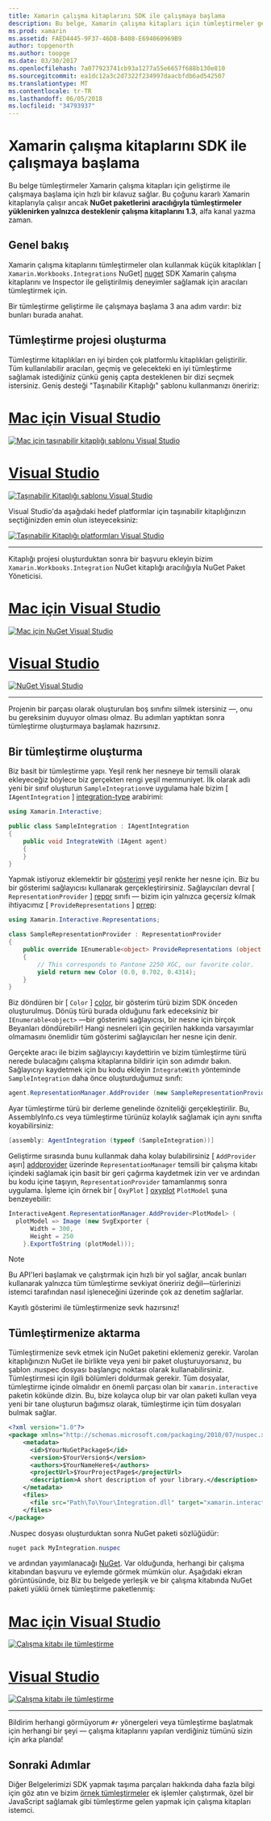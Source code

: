 ```yaml
---
title: Xamarin çalışma kitaplarını SDK ile çalışmaya başlama
description: Bu belge, Xamarin çalışma kitapları için tümleştirmeler geliştirmek için kullanılan Xamarin çalışma kitaplarını SDK'sını kullanmaya başlama açıklar.
ms.prod: xamarin
ms.assetid: FAED4445-9F37-46D8-B408-E694060969B9
author: topgenorth
ms.author: toopge
ms.date: 03/30/2017
ms.openlocfilehash: 7a077923741cb93a1277a55e6657f688b130e810
ms.sourcegitcommit: ea1dc12a3c2d7322f234997daacbfdb6ad542507
ms.translationtype: MT
ms.contentlocale: tr-TR
ms.lasthandoff: 06/05/2018
ms.locfileid: "34793937"
---
```

# <a name="getting-started-with-the-xamarin-workbooks-sdk"></a>Xamarin çalışma kitaplarını SDK ile çalışmaya başlama

Bu belge tümleştirmeler Xamarin çalışma kitapları için geliştirme ile çalışmaya başlama için hızlı bir kılavuz sağlar. Bu çoğunu kararlı Xamarin kitaplarıyla çalışır ancak **NuGet paketlerini aracılığıyla tümleştirmeler yüklenirken yalnızca desteklenir çalışma kitaplarını 1.3**, alfa kanal yazma zaman.

## <a name="general-overview"></a>Genel bakış

Xamarin çalışma kitaplarını tümleştirmeler olan kullanmak küçük kitaplıkları [ `Xamarin.Workbooks.Integrations` NuGet] [ nuget] SDK Xamarin çalışma kitaplarını ve Inspector ile geliştirilmiş deneyimler sağlamak için aracıları tümleştirmek için.

Bir tümleştirme geliştirme ile çalışmaya başlama 3 ana adım vardır: biz bunları burada anahat.

## <a name="creating-the-integration-project"></a>Tümleştirme projesi oluşturma

Tümleştirme kitaplıkları en iyi birden çok platformlu kitaplıkları geliştirilir. Tüm kullanılabilir aracıları, geçmiş ve gelecekteki en iyi tümleştirme sağlamak istediğiniz çünkü geniş çapta desteklenen bir dizi seçmek istersiniz. Geniş desteği "Taşınabilir Kitaplığı" şablonu kullanmanızı öneririz:

# <a name="visual-studio-for-mactabvsmac"></a>[Mac için Visual Studio](#tab/vsmac)

[![Mac için taşınabilir kitaplığı şablonu Visual Studio](images/xamarin-studio-pcl.png)](images/xamarin-studio-pcl.png#lightbox)

# <a name="visual-studiotabvswin"></a>[Visual Studio](#tab/vswin)

[![Taşınabilir Kitaplığı şablonu Visual Studio](images/visual-studio-pcl.png)](images/visual-studio-pcl.png#lightbox)

Visual Studio'da aşağıdaki hedef platformlar için taşınabilir kitaplığınızın seçtiğinizden emin olun isteyeceksiniz:

[![Taşınabilir Kitaplığı platformları Visual Studio](images/visual-studio-pcl-platforms.png)](images/visual-studio-pcl-platforms.png#lightbox)

-----

Kitaplığı projesi oluşturduktan sonra bir başvuru ekleyin bizim `Xamarin.Workbooks.Integration` NuGet kitaplığı aracılığıyla NuGet Paket Yöneticisi.

# <a name="visual-studio-for-mactabvsmac"></a>[Mac için Visual Studio](#tab/vsmac)

[![Mac için NuGet Visual Studio](images/xamarin-studio-nuget.png)](images/xamarin-studio-nuget.png#lightbox)

# <a name="visual-studiotabvswin"></a>[Visual Studio](#tab/vswin)

[![NuGet Visual Studio](images/visual-studio-nuget.png)](images/visual-studio-nuget.png#lightbox)

-----

Projenin bir parçası olarak oluşturulan boş sınıfını silmek istersiniz —, onu bu gereksinim duyuyor olması olmaz. Bu adımları yaptıktan sonra tümleştirme oluşturmaya başlamak hazırsınız.

## <a name="building-an-integration"></a>Bir tümleştirme oluşturma

Biz basit bir tümleştirme yapı. Yeşil renk her nesneye bir temsili olarak ekleyeceğiz böylece biz gerçekten rengi yeşil memnuniyet. İlk olarak adlı yeni bir sınıf oluşturun `SampleIntegration`ve uygulama hale bizim [ `IAgentIntegration` ] [ integration-type] arabirimi:

```csharp
using Xamarin.Interactive;

public class SampleIntegration : IAgentIntegration
{
    public void IntegrateWith (IAgent agent)
    {
    }
}
```

Yapmak istiyoruz eklemektir bir [gösterimi](~/tools/workbooks/sdk/representations.md) yeşil renkte her nesne için. Biz bu bir gösterimi sağlayıcısı kullanarak gerçekleştirirsiniz. Sağlayıcıları devral [ `RepresentationProvider` ] [ reppr] sınıfı — bizim için yalnızca geçersiz kılmak ihtiyacımız [ `ProvideRepresentations` ] [ prrep]:

```csharp
using Xamarin.Interactive.Representations;

class SampleRepresentationProvider : RepresentationProvider
{
    public override IEnumerable<object> ProvideRepresentations (object obj)
    {
        // This corresponds to Pantone 2250 XGC, our favorite color.
        yield return new Color (0.0, 0.702, 0.4314);
    }
}
```

Biz döndüren bir [ `Color` ] [ color], bir gösterim türü bizim SDK önceden oluşturulmuş.
Dönüş türü burada olduğunu fark edeceksiniz bir `IEnumerable<object>` &mdash;bir gösterimi sağlayıcısı, bir nesne için birçok Beyanları döndürebilir! Hangi nesneleri için geçirilen hakkında varsayımlar olmamasını önemlidir tüm gösterimi sağlayıcıları her nesne için denir.

Gerçekte aracı ile bizim sağlayıcıyı kaydettirin ve bizim tümleştirme türü nerede bulacağını çalışma kitaplarına bildirir için son adımdır bakın. Sağlayıcıyı kaydetmek için bu kodu ekleyin `IntegrateWith` yönteminde `SampleIntegration` daha önce oluşturduğumuz sınıfı:

```csharp
agent.RepresentationManager.AddProvider (new SampleRepresentationProvider ());
```

Ayar tümleştirme türü bir derleme genelinde özniteliği gerçekleştirilir. Bu, AssemblyInfo.cs veya tümleştirme türünüz kolaylık sağlamak için aynı sınıfta koyabilirsiniz:

```csharp
[assembly: AgentIntegration (typeof (SampleIntegration))]
````

Geliştirme sırasında bunu kullanmak daha kolay bulabilirsiniz [ `AddProvider` aşırı] [ addprovider] üzerinde `RepresentationManager` temsili bir çalışma kitabı içindeki sağlamak için basit bir geri çağırma kaydetmek izin ver ve ardından bu kodu içine taşıyın, `RepresentationProvider` tamamlanmış sonra uygulama. İşleme için örnek bir [ `OxyPlot` ] [ oxyplot] `PlotModel` şuna benzeyebilir:

```csharp
InteractiveAgent.RepresentationManager.AddProvider<PlotModel> (
  plotModel => Image (new SvgExporter {
      Width = 300,
      Height = 250
    }.ExportToString (plotModel)));
```

> [!NOTE]
> Bu API'leri başlamak ve çalıştırmak için hızlı bir yol sağlar, ancak bunları kullanarak yalnızca tüm tümleştirme sevkiyat öneririz değil&mdash;türlerinizi istemci tarafından nasıl işleneceğini üzerinde çok az denetim sağlarlar.

Kayıtlı gösterimi ile tümleştirmenize sevk hazırsınız!

## <a name="shipping-your-integration"></a>Tümleştirmenize aktarma

Tümleştirmenize sevk etmek için NuGet paketini eklemeniz gerekir.
Varolan kitaplığınızın NuGet ile birlikte veya yeni bir paket oluşturuyorsanız, bu şablon .nuspec dosyası başlangıç noktası olarak kullanabilirsiniz.
Tümleştirmesi için ilgili bölümleri doldurmak gerekir. Tüm dosyalar, tümleştirme içinde olmalıdır en önemli parçası olan bir `xamarin.interactive` paketin kökünde dizin. Bu, bize kolayca olup bir var olan paketi kullan veya yeni bir tane oluşturun bağımsız olarak, tümleştirme için tüm dosyaları bulmak sağlar.

```xml
<?xml version="1.0"?>
<package xmlns="http://schemas.microsoft.com/packaging/2010/07/nuspec.xsd">
    <metadata>
      <id>$YourNuGetPackage$</id>
      <version>$YourVersion$</version>
      <authors>$YourNameHere$</authors>
      <projectUrl>$YourProjectPage$</projectUrl>
      <description>A short description of your library.</description>
    </metadata>
    <files>
      <file src="Path\To\Your\Integration.dll" target="xamarin.interactive" />
    </files>
</package>
```

.Nuspec dosyası oluşturduktan sonra NuGet paketi sözlüğüdür:

```csharp
nuget pack MyIntegration.nuspec
```

ve ardından yayımlanacağı [NuGet][nugetorg]. Var olduğunda, herhangi bir çalışma kitabından başvuru ve eylemde görmek mümkün olur. Aşağıdaki ekran görüntüsünde, biz Biz bu belgede yerleşik ve bir çalışma kitabında NuGet paketi yüklü örnek tümleştirme paketlenmiş:

# <a name="visual-studio-for-mactabvsmac"></a>[Mac için Visual Studio](#tab/vsmac)

[![Çalışma kitabı ile tümleştirme](images/mac-workbooks-integrated.png)](images/mac-workbooks-integrated.png#lightbox)

# <a name="visual-studiotabvswin"></a>[Visual Studio](#tab/vswin)

[![Çalışma kitabı ile tümleştirme](images/windows-workbooks-integrated.png)](images/windows-workbooks-integrated.png#lightbox)

-----

Bildirim herhangi görmüyorum `#r` yönergeleri veya tümleştirme başlatmak için herhangi bir şeyi — çalışma kitaplarını yapılan verdiğiniz tümünü sizin için arka planda!

## <a name="next-steps"></a>Sonraki Adımlar

Diğer Belgelerimizi SDK yapmak taşıma parçaları hakkında daha fazla bilgi için göz atın ve bizim [örnek tümleştirmeler](~/tools/workbooks/samples/index.md) ek işlemler çalıştırmak, özel bir JavaScript sağlamak gibi tümleştirme gelen yapmak için çalışma kitapları istemci.

[integration-type]: https://developer.xamarin.com/api/type/Xamarin.Interactive.IAgentIntegration/
[repman-api]: https://developer.xamarin.com/api/type/Xamarin.Interactive.Representations.IRepresentationManager/
[color]: https://developer.xamarin.com/api/type/Xamarin.Interactive.Representations.Color/
[xir]: https://developer.xamarin.com/api/namespace/Xamarin.Interactive.Representations/
[reppr]: https://developer.xamarin.com/api/type/Xamarin.Interactive.Representations.RepresentationProvider/
[prrep]: https://developer.xamarin.com/api/member/Xamarin.Interactive.Representations.RepresentationProvider.ProvideRepresentations/p/System.Object/
[nugetorg]: https://nuget.org
[nuget]: https://nuget.org/packages/Xamarin.Workbooks.Integration
[addprovider]: https://developer.xamarin.com/api/member/Xamarin.Interactive.Representations.IRepresentationManager.AddProvider/
[oxyplot]: http://www.oxyplot.org/

